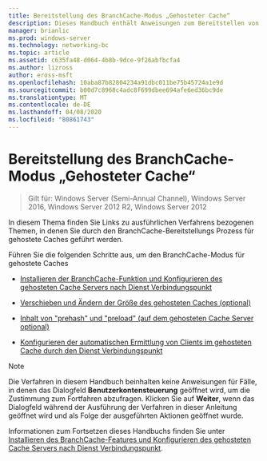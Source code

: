 ```yaml
---
title: Bereitstellung des BranchCache-Modus „Gehosteter Cache“
description: Dieses Handbuch enthält Anweisungen zum Bereitstellen von BranchCache im Modus "gehosteter Cache" auf Computern unter Windows Server 2016 und Windows 10.
manager: brianlic
ms.prod: windows-server
ms.technology: networking-bc
ms.topic: article
ms.assetid: c635fa48-d064-4b8b-9dce-9f26abfbcfa4
ms.author: lizross
author: eross-msft
ms.openlocfilehash: 10aba87b82804234a91dbc011be75b45724a1e9d
ms.sourcegitcommit: b00d7c8968c4adc8f699dbee694afe6ed36bc9de
ms.translationtype: MT
ms.contentlocale: de-DE
ms.lasthandoff: 04/08/2020
ms.locfileid: "80861743"
---
```

# <a name="branchcache-hosted-cache-mode-deployment"></a>Bereitstellung des BranchCache-Modus „Gehosteter Cache“

>Gilt für: Windows Server (Semi-Annual Channel), Windows Server 2016, Windows Server 2012 R2, Windows Server 2012

In diesem Thema finden Sie Links zu ausführlichen Verfahrens bezogenen Themen, in denen Sie durch den BranchCache-Bereitstellungs Prozess für gehostete Caches geführt werden.

Führen Sie die folgenden Schritte aus, um den BranchCache-Modus für gehostete Caches

- [Installieren der BranchCache-Funktion und Konfigurieren des gehosteten Cache Servers nach Dienst Verbindungspunkt](5-Bc-Feature-Scp.md)

- [Verschieben und Ändern der Größe des gehosteten Caches &#40;optional&#41;](6-Bc-Move-Resize-Cache.md)

- [Inhalt von "prehash" und "preload" &#40;auf dem gehosteten Cache Server optional&#41;](7-Bc-Prehash-Preload.md)

- [Konfigurieren der automatischen Ermittlung von Clients im gehosteten Cache durch den Dienst Verbindungspunkt](10-Bc-Client-By-Scp.md)

>[!NOTE]
>Die Verfahren in diesem Handbuch beinhalten keine Anweisungen für Fälle, in denen das Dialogfeld **Benutzerkontensteuerung** geöffnet wird, um die Zustimmung zum Fortfahren abzufragen. Klicken Sie auf **Weiter**, wenn das Dialogfeld während der Ausführung der Verfahren in dieser Anleitung geöffnet wird und als Folge der ausgeführten Aktionen geöffnet wurde.

Informationen zum Fortsetzen dieses Handbuchs finden Sie unter [Installieren des BranchCache-Features und Konfigurieren des gehosteten Cache Servers nach Dienst Verbindungspunkt](5-Bc-Feature-Scp.md).